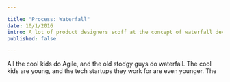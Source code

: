 ```yaml
---

title: "Process: Waterfall"  
date: 10/1/2016  
intro: A lot of product designers scoff at the concept of waterfall development. But why is it still so common?  
published: false

---
```


All the cool kids do Agile, and the old stodgy guys do waterfall. The cool kids are young, and the tech startups they work for are even younger. The 

